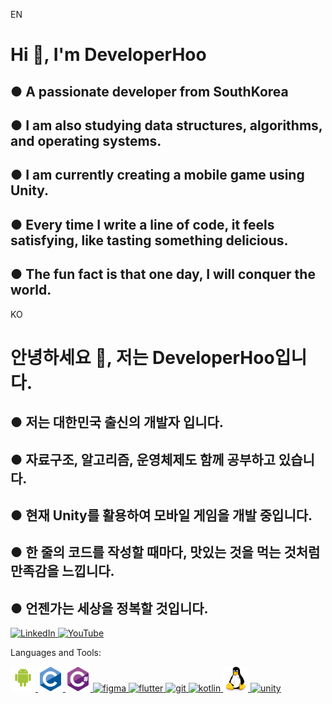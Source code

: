 <h align="left">EN</h>

<h1 align="left">Hi 👋, I'm DeveloperHoo</h1>

<h2 align="left"> ● A passionate developer from SouthKorea</h2>

<h2 align="left"> ● I am also studying data structures, algorithms, and operating systems.</h2>

<h2 align="left"> ● I am currently creating a mobile game using Unity.</h2>

<h2 align="left"> ● Every time I write a line of code, it feels satisfying, like tasting something delicious.</h2>

<h2 align="left"> ● The fun fact is that one day, I will conquer the world.</h2>

<h align="left">KO</h>

<h1 align="left">안녕하세요 👋, 저는 DeveloperHoo입니다.</h1>

<h2 align="left"> ● 저는 대한민국 출신의 개발자 입니다.</h2>

<h2 align="left"> ● 자료구조, 알고리즘, 운영체제도 함께 공부하고 있습니다.</h2>

<h2 align="left"> ● 현재 Unity를 활용하여 모바일 게임을 개발 중입니다.</h2>

<h2 align="left"> ● 한 줄의 코드를 작성할 때마다, 맛있는 것을 먹는 것처럼 만족감을 느낍니다.</h2>

<h2 align="left"> ● 언젠가는 세상을 정복할 것입니다.</h2>

<p align="left">
</p>

<a href="https://www.linkedin.com/in/사용자이름" target="_blank">
    <img src="https://img.shields.io/badge/-LinkedIn-blue?style=flat&logo=linkedin" alt="LinkedIn">
  </a>
  <a href="https://www.youtube.com/c/사용자이름" target="_blank">
    <img src="https://img.shields.io/badge/-YouTube-red?style=flat&logo=youtube" alt="YouTube">
  </a>

<h align="left">Languages and Tools:</h>
<p align="left"> <a href="https://developer.android.com" target="_blank" rel="noreferrer"> <img src="https://raw.githubusercontent.com/devicons/devicon/master/icons/android/android-original-wordmark.svg" alt="android" width="40" height="40"/> </a> <a href="https://www.cprogramming.com/" target="_blank" rel="noreferrer"> <img src="https://raw.githubusercontent.com/devicons/devicon/master/icons/c/c-original.svg" alt="c" width="40" height="40"/> </a> <a href="https://www.w3schools.com/cs/" target="_blank" rel="noreferrer"> <img src="https://raw.githubusercontent.com/devicons/devicon/master/icons/csharp/csharp-original.svg" alt="csharp" width="40" height="40"/> </a> <a href="https://www.figma.com/" target="_blank" rel="noreferrer"> <img src="https://www.vectorlogo.zone/logos/figma/figma-icon.svg" alt="figma" width="40" height="40"/> </a> <a href="https://flutter.dev" target="_blank" rel="noreferrer"> <img src="https://www.vectorlogo.zone/logos/flutterio/flutterio-icon.svg" alt="flutter" width="40" height="40"/> </a> <a href="https://git-scm.com/" target="_blank" rel="noreferrer"> <img src="https://www.vectorlogo.zone/logos/git-scm/git-scm-icon.svg" alt="git" width="40" height="40"/> </a> <a href="https://kotlinlang.org" target="_blank" rel="noreferrer"> <img src="https://www.vectorlogo.zone/logos/kotlinlang/kotlinlang-icon.svg" alt="kotlin" width="40" height="40"/> </a> <a href="https://www.linux.org/" target="_blank" rel="noreferrer"> <img src="https://raw.githubusercontent.com/devicons/devicon/master/icons/linux/linux-original.svg" alt="linux" width="40" height="40"/> </a> <a href="https://unity.com/" target="_blank" rel="noreferrer"> <img src="https://www.vectorlogo.zone/logos/unity3d/unity3d-icon.svg" alt="unity" width="40" height="40"/> </a> </p>

